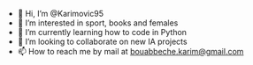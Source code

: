 - 👋 Hi, I’m @Karimovic95
- 👀 I’m interested in sport, books and females
- 🌱 I’m currently learning how to code in Python
- 💞️ I’m looking to collaborate on new IA projects
- 📫 How to reach me by mail at bouabbeche.karim@gmail.com

<!---
Karimovic95/Karimovic95 is a ✨ special ✨ repository because its `README.md` (this file) appears on your GitHub profile.
You can click the Preview link to take a look at your changes.
--->
